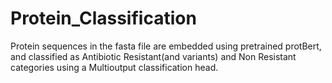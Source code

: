 # Protein_Classification

Protein sequences in the fasta file are embedded using pretrained protBert, and classified as Antibiotic Resistant(and variants) and Non Resistant categories using a Multioutput classification head.

